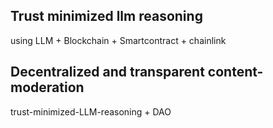 ## Trust minimized llm reasoning 
using LLM + Blockchain + Smartcontract + chainlink

## Decentralized and transparent content-moderation 
trust-minimized-LLM-reasoning + DAO
